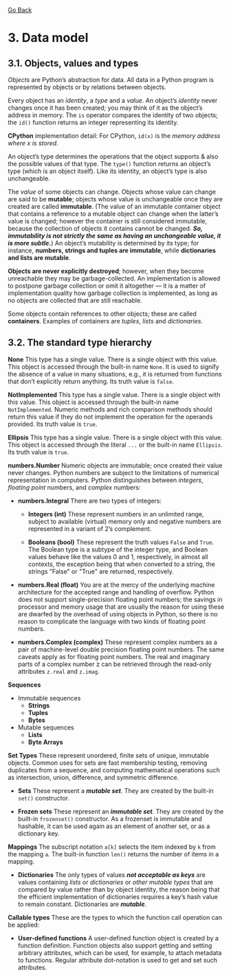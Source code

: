 [Go Back](./README.md)

# <a name="3"></a> 3. Data model

## <a name="3_1"></a> 3.1. Objects, values and types

_Objects_ are Python’s abstraction for data. All data in a Python program is represented by objects or by relations between objects.

Every object has an _identity_, a _type_ and a _value_. An object’s _identity_ never changes once it has been created; you may think of it as the object’s address in memory. The ``is`` operator compares the identity of two objects; the ``id()`` function returns an integer representing its identity.

**CPython** implementation detail: For CPython, ``id(x)`` is the _memory address where x is stored_.

An object’s type determines the operations that the object supports & also the possible values of that type. The ``type()`` function returns an object’s type (which is an object itself). Like its identity, an object’s type is also unchangeable.

The _value_ of some objects can change. Objects whose value can change are said to be **mutable**; objects whose value is unchangeable once they are created are called **immutable**. (The value of an immutable container object that contains a reference to a mutable object can change when the latter’s value is changed; however the container is still considered immutable, because the collection of objects it contains cannot be changed. **_So, immutability is not strictly the same as having an unchangeable value, it is more subtle._**) An object’s mutability is determined by its type; for instance, **numbers, strings and tuples are immutable**, while **dictionaries and lists are mutable**.

**Objects are never explicitly destroyed**; however, when they become unreachable they may be garbage-collected. An implementation is allowed to postpone garbage collection or omit it altogether — it is a matter of implementation quality how garbage collection is implemented, as long as no objects are collected that are still reachable.

Some objects contain references to other objects; these are called **containers**. Examples of containers are _tuples_, _lists_ and _dictionaries_.

## <a name="3_2"></a> 3.2. The standard type hierarchy

**None** This type has a single value. There is a single object with this value. This object is accessed through the built-in name ``None``. It is used to signify the absence of a value in many situations, e.g., it is returned from functions that don’t explicitly return anything. Its truth value is ``false``.

**NotImplemented** This type has a single value. There is a single object with this value. This object is accessed through the built-in name ``NotImplemented``. Numeric methods and rich comparison methods should return this value if they do not implement the operation for the operands provided. Its truth value is ``true``.

**Ellipsis** This type has a single value. There is a single object with this value. This object is accessed through the literal ``...`` or the built-in name ``Ellipsis``. Its truth value is ``true``.

**numbers.Number** Numeric objects are immutable; once created their value never changes. Python numbers are subject to the limitations of numerical representation in computers. Python distinguishes between _integers_, _floating point_ numbers, and _complex_ numbers:

- **numbers.Integral** There are two types of integers:

    - **Integers (int)** These represent numbers in an unlimited range, subject to available (virtual) memory only and negative numbers are represented in a variant of 2’s complement.

    - **Booleans (bool)** These represent the truth values ``False`` and ``True``. The Boolean type is a subtype of the integer type, and Boolean values behave like the values 0 and 1, respectively, in almost all contexts, the exception being that when converted to a string, the strings "False" or "True" are returned, respectively.

- **numbers.Real (float)** You are at the mercy of the underlying machine architecture for the accepted range and handling of overflow. Python does not support single-precision floating point numbers; the savings in processor and memory usage that are usually the reason for using these are dwarfed by the overhead of using objects in Python, so there is no reason to complicate the language with two kinds of floating point numbers.

- **numbers.Complex (complex)** These represent complex numbers as a pair of machine-level double precision floating point numbers. The same caveats apply as for floating point numbers. The real and imaginary parts of a complex number z can be retrieved through the read-only attributes ``z.real`` and ``z.imag``.

**Sequences**
- Immutable sequences
    - **Strings**
    - **Tuples**
    - **Bytes**
- Mutable sequences
    - **Lists**
    - **Byte Arrays**

**Set Types** These represent unordered, finite sets of unique, immutable objects. Common uses for sets are fast membership testing, removing duplicates from a sequence, and computing mathematical operations such as intersection, union, difference, and symmetric difference.

- **Sets** These represent a **_mutable set_**. They are created by the built-in ``set()`` constructor.

- **Frozen sets** These represent an **_immutable set_**. They are created by the built-in ``frozenset()`` constructor. As a frozenset is immutable and hashable, it can be used again as an element of another set, or as a dictionary key.

**Mappings** The subscript notation ``a[k]`` selects the item indexed by ``k`` from the mapping ``a``. The built-in function ``len()`` returns the number of items in a mapping.

- **Dictionaries** The only types of values **_not acceptable as keys_** are values containing _lists_ or _dictionaries_ or _other mutable types_ that are compared by value rather than by object identity, the reason being that the efficient implementation of dictionaries requires a key’s hash value to remain constant. Dictionaries are **_mutable_**.

**Callable types** These are the types to which the function call operation can be applied:

- **User-defined functions** A user-defined function object is created by a function definition. Function objects also support getting and setting arbitrary attributes, which can be used, for example, to attach metadata to functions. Regular attribute dot-notation is used to get and set such attributes.
